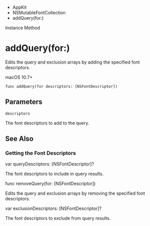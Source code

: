 

- AppKit
- NSMutableFontCollection
-  addQuery(for:) 

Instance Method

# addQuery(for:)

Edits the query and exclusion arrays by adding the specified font descriptors.

macOS 10.7+

``` source
func addQuery(for descriptors: [NSFontDescriptor])
```

## Parameters 

`descriptors`  

The font descriptors to add to the query.

## See Also

### Getting the Font Descriptors

var queryDescriptors: [NSFontDescriptor]?

The font descriptors to include in query results.

func removeQuery(for: [NSFontDescriptor])

Edits the query and exclusion arrays by removing the specified font descriptors.

var exclusionDescriptors: [NSFontDescriptor]?

The font descriptors to exclude from query results.

